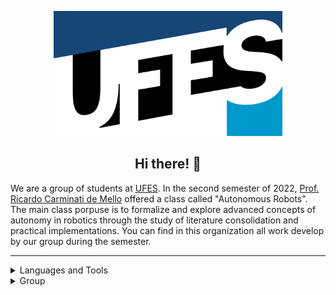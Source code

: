 <p align="center">
    <a href="https://www.ufes.br/">
        <img alt="UFES logo" src="https://raw.githubusercontent.com/autonomous-robots/.github/main/static/ufes-logo.png" height="200em"  />
    </a>
</p>

<h2 align="center">Hi there! 👋 </h1>

We are a group of students at [UFES](https://www.ufes.br/). In the second semester of 2022, [Prof. Ricardo Carminati de Mello](http://lattes.cnpq.br/1569638571582691) offered a class called "Autonomous Robots". The main class porpuse is to formalize and explore advanced concepts of autonomy in robotics through the study of literature consolidation and practical implementations. You can find in this organization all work develop by our group during the semester.

---
<details>
    <summary> Languages and Tools </summary>
    <br>
        <p align="center">
            <a href="https://www.python.org/">
                <img src="https://cdn.jsdelivr.net/gh/devicons/devicon/icons/python/python-original.svg" alt="Python" height="40" width="40" />
            </a>
            <a href="https://isocpp.org/">
                <img src="https://cdn.jsdelivr.net/gh/devicons/devicon/icons/cplusplus/cplusplus-original.svg" alt="Cpp" height="40" width="40" />
            </a>
            <a href="https://opencv.org/">
                <img src="https://cdn.jsdelivr.net/gh/devicons/devicon/icons/opencv/opencv-original.svg" alt="OpenCV" height="40" width="40" />
            </a>
            <a href="https://numpy.org/">
                <img src="https://cdn.jsdelivr.net/gh/devicons/devicon/icons/numpy/numpy-original.svg" alt="Numpy" height="40" width="40" />
            </a>
            <a href="https://www.docker.com/">
                <img src="https://cdn.jsdelivr.net/gh/devicons/devicon/icons/docker/docker-original.svg" alt="Docker" height="40" width="40" />
            </a>
            <a href="https://www.ros.org/">
                <img src="https://raw.githubusercontent.com/devicons/devicon/develop/icons/ros/ros-original.svg" alt="ROS" height="40" width="40" />
            </a>
            <a href="https://www.markdownguide.org/">
                <img src="https://cdn.jsdelivr.net/gh/devicons/devicon/icons/markdown/markdown-original.svg" alt="Markdown" height="40" width="40" />
            </a>
            <a href="https://git-scm.com/">
                <img src="https://cdn.jsdelivr.net/gh/devicons/devicon/icons/git/git-original.svg" alt="Git" height="40" width="40" />
            </a>
            <a href="https://github.com/">
                <img src="https://cdn.jsdelivr.net/gh/devicons/devicon/icons/github/github-original.svg" alt="Github" height="40" width="40" />
            </a>
            <a href="https://www.gnu.org/software/bash/">
                <img src="https://cdn.jsdelivr.net/gh/devicons/devicon/icons/bash/bash-original.svg" alt="Bash" height="40" width="40" />
            </a>
            <a href="https://code.visualstudio.com/">
                <img src="https://cdn.jsdelivr.net/gh/devicons/devicon/icons/vscode/vscode-original.svg" alt="VSCode" height="40" width="40" />
            </a>
            <a href="https://www.linux.org/">
                <img src="https://cdn.jsdelivr.net/gh/devicons/devicon/icons/linux/linux-original.svg" alt="Linux" height="40" width="40" />
            </a>
            <a href="https://ubuntu.com/">
                <img src="https://cdn.jsdelivr.net/gh/devicons/devicon/icons/ubuntu/ubuntu-plain.svg" alt="Ubuntu" height="40" width="40" />
            </a>
            <a href="https://www.latex-project.org/">
                <img src="https://cdn.jsdelivr.net/gh/devicons/devicon/icons/latex/latex-original.svg" alt="LaTex" height="40" width="40" />
            </a>
        </p>
    <br>
</details>

<details>
    <summary> Group </summary>
    <ul>
        <li>Luiz Carlos Cosmi Filho</li>
            <a href="http://lattes.cnpq.br/7512442154273401">
                <img src="https://img.shields.io/badge/Lattes-0A0A0A?style=for-the-badge" alt="Dev"/>
            </a>
            <a href="mailto:luizcarloscosmifilho@gmail.com">
                <img src="https://img.shields.io/badge/Gmail-D14836?style=for-the-badge&logo=gmail&logoColor=white" alt="Mail"/>
            </a>
            <a href="https://www.linkedin.com/in/luizcarloscf/">
                <img src="https://img.shields.io/badge/LinkedIn-0077B5?style=for-the-badge&logo=linkedin&logoColor=white" alt="linkedin"/>
            </a>
        <li>Matheus Dutra de Oliveira</li>
            <a href="http://lattes.cnpq.br/5802812159654028">
                <img src="https://img.shields.io/badge/Lattes-0A0A0A?style=for-the-badge" alt="Dev"/>
            </a>
            <a href="mailto:matheusdutra0207@gmail.com">
                <img src="https://img.shields.io/badge/Gmail-D14836?style=for-the-badge&logo=gmail&logoColor=white" alt="Mail"/>
            </a>
            <a href="https://www.linkedin.com/in/matheus-dutra-de-oliveira-99077823a">
                <img src="https://img.shields.io/badge/LinkedIn-0077B5?style=for-the-badge&logo=linkedin&logoColor=white" alt="linkedin"/>
            </a>
        <li>Higor David Oliveira</li>
            <a href="mailto:higordavid26@gmail.com">
                <img src="https://img.shields.io/badge/Gmail-D14836?style=for-the-badge&logo=gmail&logoColor=white" alt="Mail"/>
            </a>
        <li>Pedro Henrique Fabriz Ulhoa</li>
            <a href="http://lattes.cnpq.br/6162103126274490">
                <img src="https://img.shields.io/badge/Lattes-0A0A0A?style=for-the-badge" alt="Dev"/>
            </a>
            <a href="mailto:pedrofabriz2000@gmail.com">
                <img src="https://img.shields.io/badge/Gmail-D14836?style=for-the-badge&logo=gmail&logoColor=white" alt="Mail"/>
            </a>
            <a href="https://www.linkedin.com/in/pedro-fabriz-ulhoa">
                <img src="https://img.shields.io/badge/LinkedIn-0077B5?style=for-the-badge&logo=linkedin&logoColor=white" alt="linkedin"/>
            </a>
    </ul>
</details>


